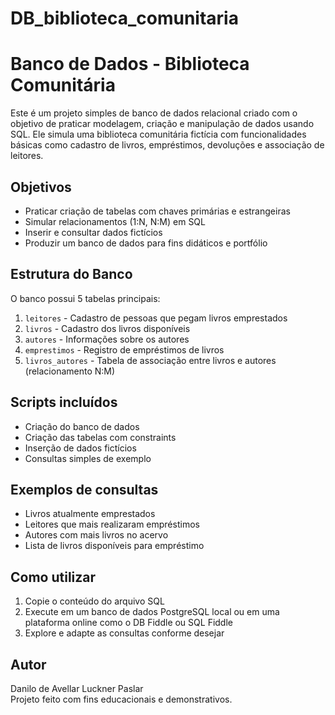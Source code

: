 # DB_biblioteca_comunitaria
# Banco de Dados - Biblioteca Comunitária

Este é um projeto simples de banco de dados relacional criado com o objetivo de praticar modelagem, criação e manipulação de dados usando SQL. Ele simula uma biblioteca comunitária fictícia com funcionalidades básicas como cadastro de livros, empréstimos, devoluções e associação de leitores.

## Objetivos

- Praticar criação de tabelas com chaves primárias e estrangeiras
- Simular relacionamentos (1:N, N:M) em SQL
- Inserir e consultar dados fictícios
- Produzir um banco de dados para fins didáticos e portfólio

## Estrutura do Banco

O banco possui 5 tabelas principais:

1. `leitores` - Cadastro de pessoas que pegam livros emprestados  
2. `livros` - Cadastro dos livros disponíveis  
3. `autores` - Informações sobre os autores  
4. `emprestimos` - Registro de empréstimos de livros  
5. `livros_autores` - Tabela de associação entre livros e autores (relacionamento N:M)

## Scripts incluídos

- Criação do banco de dados
- Criação das tabelas com constraints
- Inserção de dados fictícios
- Consultas simples de exemplo

## Exemplos de consultas

- Livros atualmente emprestados
- Leitores que mais realizaram empréstimos
- Autores com mais livros no acervo
- Lista de livros disponíveis para empréstimo

## Como utilizar

1. Copie o conteúdo do arquivo SQL
2. Execute em um banco de dados PostgreSQL local ou em uma plataforma online como o DB Fiddle ou SQL Fiddle
3. Explore e adapte as consultas conforme desejar

## Autor

Danilo de Avellar Luckner Paslar  
Projeto feito com fins educacionais e demonstrativos.  

